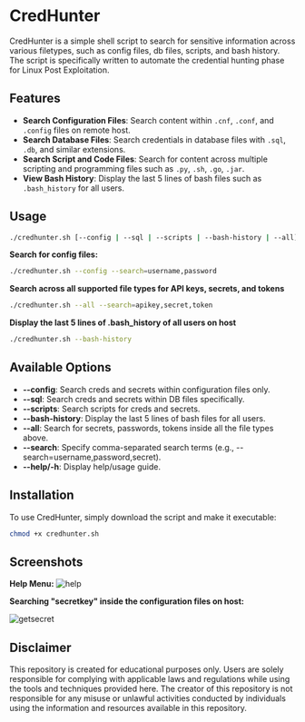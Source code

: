 # CredHunter
CredHunter is a simple shell script to search for sensitive information across various filetypes, such as config files, db files, scripts, and bash history. The script is specifically written to automate the credential hunting phase for Linux Post Exploitation.

## Features

- **Search Configuration Files**: Search content within `.cnf`, `.conf`, and `.config` files on remote host.
- **Search Database Files**: Search credentials in database files with `.sql`, `.db`, and similar extensions.
- **Search Script and Code Files**: Search for content across multiple scripting and programming files such as `.py`, `.sh`, `.go`, `.jar`.
- **View Bash History**: Display the last 5 lines of bash files such as `.bash_history` for all users.

## Usage
```bash
./credhunter.sh [--config | --sql | --scripts | --bash-history | --all] --search=term1,term2,term3
```

**Search for config files:**
```bash
./credhunter.sh --config --search=username,password
```
**Search across all supported file types for API keys, secrets, and tokens**
```bash
./credhunter.sh --all --search=apikey,secret,token
```

**Display the last 5 lines of .bash_history of all users on host**
```bash
./credhunter.sh --bash-history
```


## Available Options

- **--config**: Search creds and secrets within configuration files only.
- **--sql**: Search creds and secrets within DB files specifically.
- **--scripts**: Search scripts for creds and secrets.
- **--bash-history**: Display the last 5 lines of bash files for all users.
- **--all**: Search for secrets, passwords, tokens inside all the file types above.
- **--search**: Specify comma-separated search terms (e.g., --search=username,password,secret).
- **--help/-h**: Display help/usage guide.

## Installation
To use CredHunter, simply download the script and make it executable:
```bash
chmod +x credhunter.sh
```

## Screenshots
**Help Menu:**
![help](https://github.com/user-attachments/assets/6c2b4b4d-089e-44dc-a4c8-9be548dda4f1) 

**Searching "secretkey" inside the configuration files on host:**

![getsecret](https://github.com/user-attachments/assets/17f5ef53-ea03-47af-9b65-a95a43553b9a)

## Disclaimer
This repository is created for educational purposes only. Users are solely responsible for complying with applicable laws and regulations while using the tools and techniques provided here. The creator of this repository is not responsible for any misuse or unlawful activities conducted by individuals using the information and resources available in this repository.



